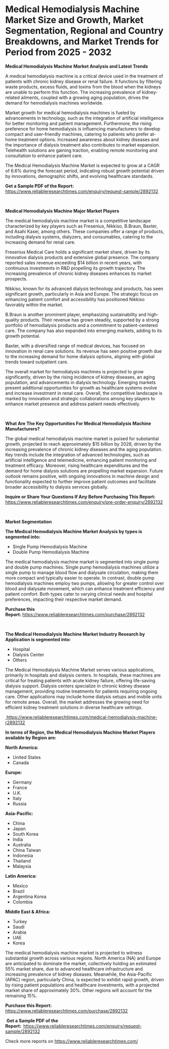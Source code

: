 <p><h1>Medical Hemodialysis Machine Market Size and Growth, Market Segmentation, Regional and Country Breakdowns, and Market Trends for Period from 2025 -  2032</h1></p><p><strong>Medical Hemodialysis Machine Market Analysis and Latest Trends</strong></p>
<p><p>A medical hemodialysis machine is a critical device used in the treatment of patients with chronic kidney disease or renal failure. It functions by filtering waste products, excess fluids, and toxins from the blood when the kidneys are unable to perform this function. The increasing prevalence of kidney-related ailments, coupled with a growing aging population, drives the demand for hemodialysis machines worldwide.</p><p>Market growth for medical hemodialysis machines is fueled by advancements in technology, such as the integration of artificial intelligence for better monitoring and patient management. Furthermore, the rising preference for home hemodialysis is influencing manufacturers to develop compact and user-friendly machines, catering to patients who prefer at-home treatment options. Increased awareness about kidney diseases and the importance of dialysis treatment also contributes to market expansion. Telehealth solutions are gaining traction, enabling remote monitoring and consultation to enhance patient care. </p><p>The Medical Hemodialysis Machine Market is expected to grow at a CAGR of 6.6% during the forecast period, indicating robust growth potential driven by innovations, demographic shifts, and evolving healthcare standards.</p></p>
<p><strong>Get a Sample PDF of the Report:&nbsp;</strong> <a href="https://www.reliableresearchtimes.com/enquiry/request-sample/2892132?utm_campaign=3038&utm_medium=2&utm_source=Github&utm_content=ia&utm_term=15032025&utm_id=medical-hemodialysis-machine">https://www.reliableresearchtimes.com/enquiry/request-sample/2892132</a></p>
<p>&nbsp;</p>
<p><strong>Medical Hemodialysis Machine Major Market Players</strong></p>
<p><p>The medical hemodialysis machine market is a competitive landscape characterized by key players such as Fresenius, Nikkiso, B.Braun, Baxter, and Asahi Kasei, among others. These companies offer a range of products, including dialysis systems, dialyzers, and consumables, catering to the increasing demand for renal care.</p><p>Fresenius Medical Care holds a significant market share, driven by its innovative dialysis products and extensive global presence. The company reported sales revenue exceeding $14 billion in recent years, with continuous investments in R&D propelling its growth trajectory. The increasing prevalence of chronic kidney diseases enhances its market prospects.</p><p>Nikkiso, known for its advanced dialysis technology and products, has seen significant growth, particularly in Asia and Europe. The strategic focus on enhancing patient comfort and accessibility has positioned Nikkiso favorably within the market.</p><p>B.Braun is another prominent player, emphasizing sustainability and high-quality products. Their revenue has grown steadily, supported by a strong portfolio of hemodialysis products and a commitment to patient-centered care. The company has also expanded into emerging markets, adding to its growth potential.</p><p>Baxter, with a diversified range of medical devices, has focused on innovation in renal care solutions. Its revenue has seen positive growth due to the increasing demand for home dialysis options, aligning with global trends toward outpatient care.</p><p>The overall market for hemodialysis machines is projected to grow significantly, driven by the rising incidence of kidney diseases, an aging population, and advancements in dialysis technology. Emerging markets present additional opportunities for growth as healthcare systems evolve and increase investment in renal care. Overall, the competitive landscape is marked by innovation and strategic collaborations among key players to enhance market presence and address patient needs effectively.</p></p>
<p>&nbsp;</p>
<p><strong>What Are The Key Opportunities For Medical Hemodialysis Machine Manufacturers?</strong></p>
<p><p>The global medical hemodialysis machine market is poised for substantial growth, projected to reach approximately $15 billion by 2028, driven by the increasing prevalence of chronic kidney diseases and the aging population. Key trends include the integration of advanced technologies, such as artificial intelligence and telemedicine, enhancing patient monitoring and treatment efficacy. Moreover, rising healthcare expenditures and the demand for home dialysis solutions are propelling market expansion. Future outlook remains positive, with ongoing innovations in machine design and functionality expected to further improve patient outcomes and facilitate broader accessibility to dialysis services globally.</p></p>
<p><strong>Inquire or Share Your Questions If Any Before Purchasing This Report:</strong> <a href="https://www.reliableresearchtimes.com/enquiry/pre-order-enquiry/2892132?utm_campaign=3038&utm_medium=2&utm_source=Github&utm_content=ia&utm_term=15032025&utm_id=medical-hemodialysis-machine">https://www.reliableresearchtimes.com/enquiry/pre-order-enquiry/2892132</a></p>
<p>&nbsp;</p>
<p><strong>Market Segmentation</strong></p>
<p><strong>The Medical Hemodialysis Machine Market Analysis by types is segmented into:</strong></p>
<p><ul><li> Single Pump Hemodialysis Machine</li><li>Double Pump Hemodialysis Machine </li></ul></p>
<p><p>The medical hemodialysis machine market is segmented into single pump and double pump machines. Single pump hemodialysis machines utilize a single pump to manage blood flow and dialysate circulation, making them more compact and typically easier to operate. In contrast, double pump hemodialysis machines employ two pumps, allowing for greater control over blood and dialysate movement, which can enhance treatment efficiency and patient comfort. Both types cater to varying clinical needs and hospital preferences, impacting their respective market demand.</p></p>
<p><strong>Purchase this Report:&nbsp;</strong><a href="https://www.reliableresearchtimes.com/purchase/2892132?utm_campaign=3038&utm_medium=2&utm_source=Github&utm_content=ia&utm_term=15032025&utm_id=medical-hemodialysis-machine">https://www.reliableresearchtimes.com/purchase/2892132</a></p>
<p>&nbsp;</p>
<p><strong>The Medical Hemodialysis Machine Market Industry Research by Application is segmented into:</strong></p>
<p><ul><li> Hospital</li><li>Dialysis Center</li><li>Others </li></ul></p>
<p><p>The Medical Hemodialysis Machine Market serves various applications, primarily in hospitals and dialysis centers. In hospitals, these machines are critical for treating patients with acute kidney failure, offering life-saving dialysis support. Dialysis centers specialize in chronic kidney disease management, providing routine treatments for patients requiring ongoing care. Other applications may include home dialysis setups and mobile units for remote areas. Overall, the market addresses the growing need for efficient kidney treatment solutions in diverse healthcare settings.</p></p>
<p><a href="https://www.reliableresearchtimes.com/medical-hemodialysis-machine-r2892132?utm_campaign=3038&utm_medium=2&utm_source=Github&utm_content=ia&utm_term=15032025&utm_id=medical-hemodialysis-machine">&nbsp;https://www.reliableresearchtimes.com/medical-hemodialysis-machine-r2892132</a></p>
<p><strong>In terms of Region, the Medical Hemodialysis Machine Market Players available by Region are:</strong></p>
<p>
    <p> <strong> North America: </strong>
        <ul>
            <li>United States</li>
            <li>Canada</li>
        </ul>
        </p> 
    <p> <strong> Europe: </strong>
        <ul>
            <li>Germany</li>
            <li>France</li>
            <li>U.K.</li>
            <li>Italy</li>
            <li>Russia</li>
        </ul>
        </p> 
    <p> <strong> Asia-Pacific: </strong>
        <ul>
            <li>China</li>
            <li>Japan</li>
            <li>South Korea</li>
            <li>India</li>
            <li>Australia</li>
            <li>China Taiwan</li>
            <li>Indonesia</li>
            <li>Thailand</li>
            <li>Malaysia</li>
        </ul>
        </p> 
    <p> <strong> Latin America: </strong>
        <ul>
            <li>Mexico</li>
            <li>Brazil</li>
            <li>Argentina Korea</li>
            <li>Colombia</li>
        </ul>
        </p> 
    <p> <strong> Middle East & Africa: </strong>
        <ul>
            <li>Turkey</li>
            <li>Saudi</li>
            <li>Arabia</li>
            <li>UAE</li>
            <li>Korea</li>
        </ul>
    </p>
    </p>
<p><p>The medical hemodialysis machine market is projected to witness substantial growth across various regions. North America (NA) and Europe are anticipated to dominate the market, collectively holding an estimated 55% market share, due to advanced healthcare infrastructure and increasing prevalence of kidney diseases. Meanwhile, the Asia-Pacific (APAC) region, particularly China, is expected to exhibit rapid growth, driven by rising patient populations and healthcare investments, with a projected market share of approximately 30%. Other regions will account for the remaining 15%.</p></p>
<p><strong>Purchase this Report: </strong><a href="https://www.reliableresearchtimes.com/purchase/2892132?utm_campaign=3038&utm_medium=2&utm_source=Github&utm_content=ia&utm_term=15032025&utm_id=medical-hemodialysis-machine">https://www.reliableresearchtimes.com/purchase/2892132</a></p>
<p>&nbsp;<strong>Get a Sample PDF of the Report:&nbsp;&nbsp;</strong><a href="https://www.reliableresearchtimes.com/enquiry/request-sample/2892132?utm_campaign=3038&utm_medium=2&utm_source=Github&utm_content=ia&utm_term=15032025&utm_id=medical-hemodialysis-machine">https://www.reliableresearchtimes.com/enquiry/request-sample/2892132</a></p>
<p><strong></strong></p>
<p>Check more reports on <a href="https://www.reliableresearchtimes.com/?utm_campaign=3038&utm_medium=2&utm_source=Github&utm_content=ia&utm_term=15032025&utm_id=medical-hemodialysis-machine">https://www.reliableresearchtimes.com/</a></p>